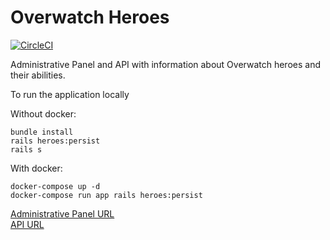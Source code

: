 # Overwatch Heroes

[![CircleCI](https://circleci.com/gh/martinstiago/overwatch-heroes.svg?style=svg)](https://circleci.com/gh/martinstiago/overwatch-heroes)

Administrative Panel and API with information about Overwatch heroes and their abilities.

To run the application locally

Without docker:
```
bundle install
rails heroes:persist
rails s
```

With docker:
```
docker-compose up -d
docker-compose run app rails heroes:persist
```

[Administrative Panel URL](https://martinstiago-overwatch-heroes.herokuapp.com/)   
[API URL](https://martinstiago-overwatch-heroes.herokuapp.com/api)
